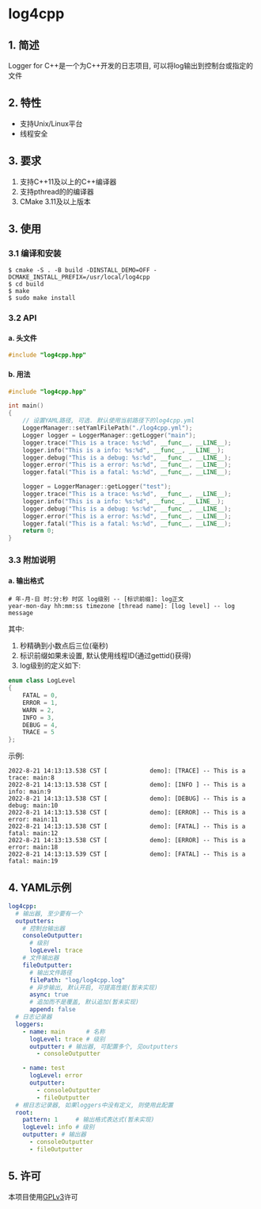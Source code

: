 # log4cpp
## 1. 简述
Logger for C++是一个为C++开发的日志项目, 可以将log输出到控制台或指定的文件
## 2. 特性
- 支持Unix/Linux平台
- 线程安全
## 3. 要求
1. 支持C++11及以上的C++编译器
2. 支持pthread的的编译器
3. CMake 3.11及以上版本
## 3. 使用
### 3.1 编译和安装
```shell
$ cmake -S . -B build -DINSTALL_DEMO=OFF -DCMAKE_INSTALL_PREFIX=/usr/local/log4cpp
$ cd build
$ make
$ sudo make install
```
### 3.2 API
#### a. 头文件
```c++
#include "log4cpp.hpp"
```
#### b. 用法
```c++
#include "log4cpp.hpp"

int main()
{
	// 设置YAML路径, 可选. 默认使用当前路径下的log4cpp.yml
	LoggerManager::setYamlFilePath("./log4cpp.yml");
	Logger logger = LoggerManager::getLogger("main");
	logger.trace("This is a trace: %s:%d", __func__, __LINE__);
	logger.info("This is a info: %s:%d", __func__, __LINE__);
	logger.debug("This is a debug: %s:%d", __func__, __LINE__);
	logger.error("This is a error: %s:%d", __func__, __LINE__);
	logger.fatal("This is a fatal: %s:%d", __func__, __LINE__);

	logger = LoggerManager::getLogger("test");
	logger.trace("This is a trace: %s:%d", __func__, __LINE__);
	logger.info("This is a info: %s:%d", __func__, __LINE__);
	logger.debug("This is a debug: %s:%d", __func__, __LINE__);
	logger.error("This is a error: %s:%d", __func__, __LINE__);
	logger.fatal("This is a fatal: %s:%d", __func__, __LINE__);
	return 0;
}
```
### 3.3 附加说明
#### a. 输出格式
```text
# 年-月-日 时:分:秒 时区 log级别 -- [标识前缀]: log正文
year-mon-day hh:mm:ss timezone [thread name]: [log level] -- log message
```
其中:  
1. 秒精确到小数点后三位(毫秒)  
2. 标识前缀如果未设置, 默认使用线程ID(通过gettid()获得)
3. log级别的定义如下:
```c++
enum class LogLevel
{
	FATAL = 0,
	ERROR = 1,
	WARN = 2,
	INFO = 3,
	DEBUG = 4,
	TRACE = 5
};
```
示例:
```text
2022-8-21 14:13:13.538 CST [            demo]: [TRACE] -- This is a trace: main:8
2022-8-21 14:13:13.538 CST [            demo]: [INFO ] -- This is a info: main:9
2022-8-21 14:13:13.538 CST [            demo]: [DEBUG] -- This is a debug: main:10
2022-8-21 14:13:13.538 CST [            demo]: [ERROR] -- This is a error: main:11
2022-8-21 14:13:13.538 CST [            demo]: [FATAL] -- This is a fatal: main:12
2022-8-21 14:13:13.538 CST [            demo]: [ERROR] -- This is a error: main:18
2022-8-21 14:13:13.539 CST [            demo]: [FATAL] -- This is a fatal: main:19
```
## 4. YAML示例
```yaml
log4cpp:
  # 输出器, 至少要有一个
  outputters:
    # 控制台输出器
    consoleOutputter:
      # 级别
      logLevel: trace
    # 文件输出器
    fileOutputter:
      # 输出文件路径
      filePath: "log/log4cpp.log"
      # 异步输出, 默认开启, 可提高性能(暂未实现)
      async: true
      # 追加而不是覆盖, 默认追加(暂未实现)
      append: false
  # 日志记录器
  loggers:
    - name: main      # 名称
      logLevel: trace # 级别
      outputter: # 输出器, 可配置多个, 见outputters
        - consoleOutputter

    - name: test
      logLevel: error
      outputter:
        - consoleOutputter
        - fileOutputter
  # 根日志记录器, 如果loggers中没有定义, 则使用此配置
  root:
    pattern: 1     # 输出格式表达式(暂未实现)
    logLevel: info # 级别
    outputter: # 输出器
      - consoleOutputter
      - fileOutputter
```
## 5. 许可
本项目使用[GPLv3](LICENSE)许可
